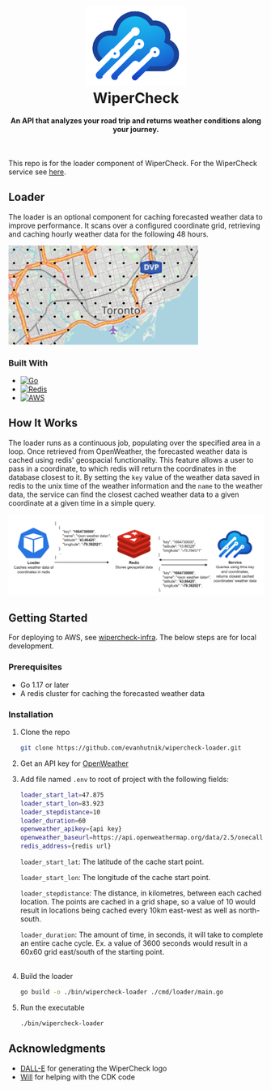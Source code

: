 <h1 align="center">
  <br>
  <img src="images/logo.png" alt="WiperCheck" width="200">
  <br>
  WiperCheck
  <br>
</h1>
<h4 align="center">An API that analyzes your road trip and returns weather conditions along your journey.</h4>
<br/>

This repo is for the loader component of WiperCheck. For the WiperCheck service see [here](https://github.com/evanhutnik/wipercheck-service).

## Loader

The loader is an optional component for caching forecasted weather data to improve performance. It scans over a configured coordinate grid, retrieving and caching hourly weather data for the following 48 hours.

<img src="images/grid.png" alt="Logo" width=375>

### Built With
* [![Go][go-shield]][go-url]
* [![Redis][redis-shield]][redis-url]
* [![AWS][aws-shield]][aws-url]

## How It Works
The loader runs as a continuous job, populating over the specified area in a loop. Once retrieved from OpenWeather, the forecasted weather data is cached using redis' geospacial functionality. This feature allows a user to pass in a coordinate, to which redis will return the coordinates in the database closest to it. By setting the `key` value of the weather data saved in redis to the unix time of the weather information and the `name` to the weather data, the service can find the closest cached weather data to a given coordinate at a given time in a simple query.

<img src="images/flow.png" alt="Logo" width=900>

## Getting Started
For deploying to AWS, see [wipercheck-infra](https://github.com/evanhutnik/wipercheck-infra). The below steps are for local development.

### Prerequisites
* Go 1.17 or later
* A redis cluster for caching the forecasted weather data

### Installation

1. Clone the repo
   ```sh
   git clone https://github.com/evanhutnik/wipercheck-loader.git
   ```
   
2. Get an API key for [OpenWeather](https://home.openweathermap.org/users/sign_up)

3. Add file named `.env` to root of project with the following fields:
   ```sh
   loader_start_lat=47.875
   loader_start_lon=83.923
   loader_stepdistance=10
   loader_duration=60
   openweather_apikey={api key}
   openweather_baseurl=https://api.openweathermap.org/data/2.5/onecall
   redis_address={redis url}
   ```

   `loader_start_lat`: The latitude of the cache start point.

   `loader_start_lon`: The longitude of the cache start point.

   `loader_stepdistance`: The distance, in kilometres, between each cached location. The points are cached in a grid shape, 	so a value of 10 would result in locations being cached every 10km east-west as well as north-south.
   
    `loader_duration`: The amount of time, in seconds, it will take to complete an entire cache cycle. Ex. a value of 3600 seconds would result in a 60x60 grid east/south of the starting point.
   <br/><br/>
4. Build the loader
   ```sh
   go build -o ./bin/wipercheck-loader ./cmd/loader/main.go
   ```
   
5. Run the executable
   ```sh
   ./bin/wipercheck-loader
   ```

[go-shield]: https://img.shields.io/badge/Go-00ADD8?style=for-the-badge&logo=go&logoColor=white
[go-url]: https://go.dev/
[redis-shield]: https://img.shields.io/badge/redis-%23DD0031.svg?&style=for-the-badge&logo=redis&logoColor=white
[redis-url]: https://redis.io/
[aws-shield]: https://img.shields.io/badge/Amazon_AWS-232F3E?style=for-the-badge&logo=amazon-aws&logoColor=white
[aws-url]: https://aws.amazon.com/

## Acknowledgments
* [DALL-E](https://openai.com/blog/dall-e/) for generating the WiperCheck logo
* [Will](https://github.com/whutchinson98) for helping with the CDK code